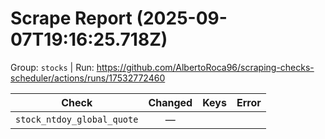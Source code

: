 # Scrape Report (2025-09-07T19:16:25.718Z)

Group: `stocks`  |  Run: https://github.com/AlbertoRoca96/scraping-checks-scheduler/actions/runs/17532772460

| Check | Changed | Keys | Error |
|---|:---:|:--|:--|
| `stock_ntdoy_global_quote` | — |  |  |
